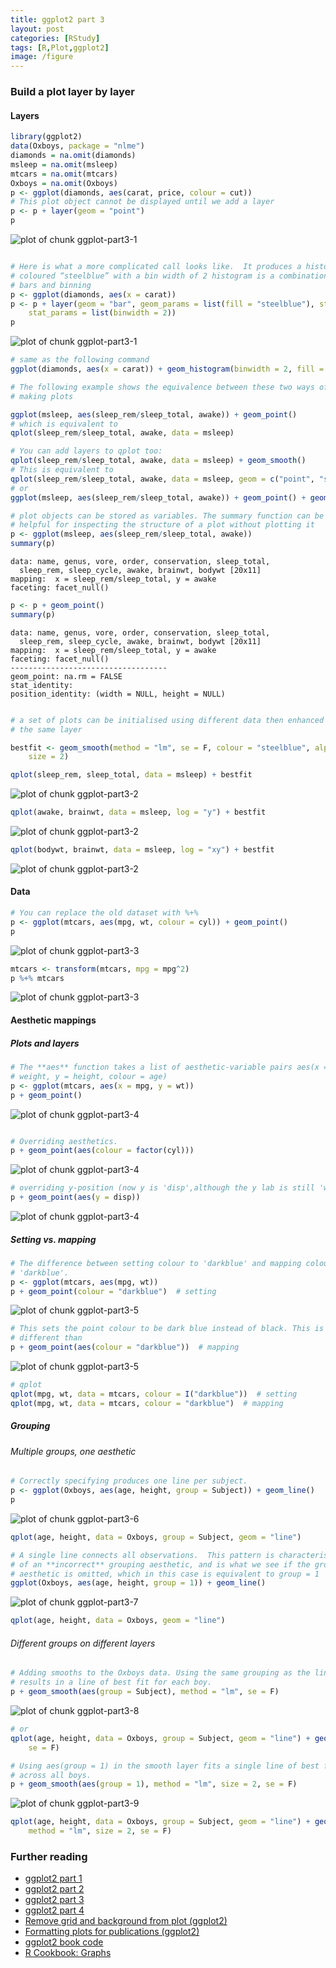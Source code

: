 ```yaml
---
title: ggplot2 part 3
layout: post
categories: [RStudy]
tags: [R,Plot,ggplot2]
image: /figure
---
```


### Build a plot layer by layer

#### Layers


```r
library(ggplot2)
data(Oxboys, package = "nlme")
diamonds = na.omit(diamonds)
msleep = na.omit(msleep)
mtcars = na.omit(mtcars)
Oxboys = na.omit(Oxboys)
p <- ggplot(diamonds, aes(carat, price, colour = cut))
# This plot object cannot be displayed until we add a layer
p <- p + layer(geom = "point")
p
```

![plot of chunk ggplot-part3-1](/figure/ggplot-part3-11.png) 

```r

# Here is what a more complicated call looks like.  It produces a histogram
# coloured “steelblue” with a bin width of 2 histogram is a combination of
# bars and binning
p <- ggplot(diamonds, aes(x = carat))
p <- p + layer(geom = "bar", geom_params = list(fill = "steelblue"), stat = "bin", 
    stat_params = list(binwidth = 2))
p
```

![plot of chunk ggplot-part3-1](/figure/ggplot-part3-12.png) 



```r
# same as the following command
ggplot(diamonds, aes(x = carat)) + geom_histogram(binwidth = 2, fill = "steelblue")

# The following example shows the equivalence between these two ways of
# making plots

ggplot(msleep, aes(sleep_rem/sleep_total, awake)) + geom_point()
# which is equivalent to
qplot(sleep_rem/sleep_total, awake, data = msleep)

# You can add layers to qplot too:
qplot(sleep_rem/sleep_total, awake, data = msleep) + geom_smooth()
# This is equivalent to
qplot(sleep_rem/sleep_total, awake, data = msleep, geom = c("point", "smooth"))
# or
ggplot(msleep, aes(sleep_rem/sleep_total, awake)) + geom_point() + geom_smooth()
```



```r
# plot objects can be stored as variables. The summary function can be
# helpful for inspecting the structure of a plot without plotting it
p <- ggplot(msleep, aes(sleep_rem/sleep_total, awake))
summary(p)
```

```
data: name, genus, vore, order, conservation, sleep_total,
  sleep_rem, sleep_cycle, awake, brainwt, bodywt [20x11]
mapping:  x = sleep_rem/sleep_total, y = awake
faceting: facet_null() 
```

```r
p <- p + geom_point()
summary(p)
```

```
data: name, genus, vore, order, conservation, sleep_total,
  sleep_rem, sleep_cycle, awake, brainwt, bodywt [20x11]
mapping:  x = sleep_rem/sleep_total, y = awake
faceting: facet_null() 
-----------------------------------
geom_point: na.rm = FALSE 
stat_identity:  
position_identity: (width = NULL, height = NULL)
```

```r

# a set of plots can be initialised using different data then enhanced with
# the same layer

bestfit <- geom_smooth(method = "lm", se = F, colour = "steelblue", alpha = 0.5, 
    size = 2)

qplot(sleep_rem, sleep_total, data = msleep) + bestfit
```

![plot of chunk ggplot-part3-2](/figure/ggplot-part3-21.png) 

```r
qplot(awake, brainwt, data = msleep, log = "y") + bestfit
```

![plot of chunk ggplot-part3-2](/figure/ggplot-part3-22.png) 

```r
qplot(bodywt, brainwt, data = msleep, log = "xy") + bestfit
```

![plot of chunk ggplot-part3-2](/figure/ggplot-part3-23.png) 


#### Data


```r
# You can replace the old dataset with %+%
p <- ggplot(mtcars, aes(mpg, wt, colour = cyl)) + geom_point()
p
```

![plot of chunk ggplot-part3-3](/figure/ggplot-part3-31.png) 

```r
mtcars <- transform(mtcars, mpg = mpg^2)
p %+% mtcars
```

![plot of chunk ggplot-part3-3](/figure/ggplot-part3-32.png) 


#### Aesthetic mappings

##### Plots and layers


```r
# The **aes** function takes a list of aesthetic-variable pairs aes(x =
# weight, y = height, colour = age)
p <- ggplot(mtcars, aes(x = mpg, y = wt))
p + geom_point()
```

![plot of chunk ggplot-part3-4](/figure/ggplot-part3-41.png) 

```r

# Overriding aesthetics.
p + geom_point(aes(colour = factor(cyl)))
```

![plot of chunk ggplot-part3-4](/figure/ggplot-part3-42.png) 

```r
# overriding y-position (now y is 'disp',although the y lab is still 'wt')
p + geom_point(aes(y = disp))
```

![plot of chunk ggplot-part3-4](/figure/ggplot-part3-43.png) 


##### Setting vs. mapping


```r
# The difference between setting colour to 'darkblue' and mapping colour to
# 'darkblue'.
p <- ggplot(mtcars, aes(mpg, wt))
p + geom_point(colour = "darkblue")  # setting 
```

![plot of chunk ggplot-part3-5](/figure/ggplot-part3-51.png) 

```r
# This sets the point colour to be dark blue instead of black. This is quite
# different than
p + geom_point(aes(colour = "darkblue"))  # mapping
```

![plot of chunk ggplot-part3-5](/figure/ggplot-part3-52.png) 



```r
# qplot
qplot(mpg, wt, data = mtcars, colour = I("darkblue"))  # setting
qplot(mpg, wt, data = mtcars, colour = "darkblue")  # mapping
```


##### Grouping

###### Multiple groups, one aesthetic


```r
# Correctly specifying produces one line per subject.
p <- ggplot(Oxboys, aes(age, height, group = Subject)) + geom_line()
p
```

![plot of chunk ggplot-part3-6](/figure/ggplot-part3-6.png) 



```r
qplot(age, height, data = Oxboys, group = Subject, geom = "line")
```



```r
# A single line connects all observations.  This pattern is characteristic
# of an **incorrect** grouping aesthetic, and is what we see if the group
# aesthetic is omitted, which in this case is equivalent to group = 1
ggplot(Oxboys, aes(age, height, group = 1)) + geom_line()
```

![plot of chunk ggplot-part3-7](/figure/ggplot-part3-7.png) 



```r
qplot(age, height, data = Oxboys, geom = "line")
```


###### Different groups on different layers


```r
# Adding smooths to the Oxboys data. Using the same grouping as the lines
# results in a line of best fit for each boy.
p + geom_smooth(aes(group = Subject), method = "lm", se = F)
```

![plot of chunk ggplot-part3-8](/figure/ggplot-part3-8.png) 



```r
# or
qplot(age, height, data = Oxboys, group = Subject, geom = "line") + geom_smooth(method = "lm", 
    se = F)
```



```r
# Using aes(group = 1) in the smooth layer fits a single line of best fit
# across all boys.
p + geom_smooth(aes(group = 1), method = "lm", size = 2, se = F)
```

![plot of chunk ggplot-part3-9](/figure/ggplot-part3-9.png) 



```r
qplot(age, height, data = Oxboys, group = Subject, geom = "line") + geom_smooth(aes(group = 1), 
    method = "lm", size = 2, se = F)
```

### Further reading
* [ggplot2 part 1](http://felixfan.github.io/rstudy/2013/11/27/ggplot2-book-part-1/)
* [ggplot2 part 2](http://felixfan.github.io/rstudy/2013/11/27/ggplot2-book-part-2/)
* [ggplot2 part 3](http://felixfan.github.io/rstudy/2013/11/27/ggplot2-book-part-3/)
* [ggplot2 part 4](http://felixfan.github.io/rstudy/2013/11/27/ggplot2-book-part-4/)
* [Remove grid and background from plot (ggplot2)](http://felixfan.github.io/rstudy/2013/11/27/ggplot2-remove-grid-background-margin/)
* [Formatting plots for publications (ggplot2)](http://felixfan.github.io/rstudy/2013/11/27/formatting-plots-for-pubs/)
* [ggplot2 book code](http://ggplot2.org/book/)
* [R Cookbook: Graphs](http://www.cookbook-r.com/Graphs/)
